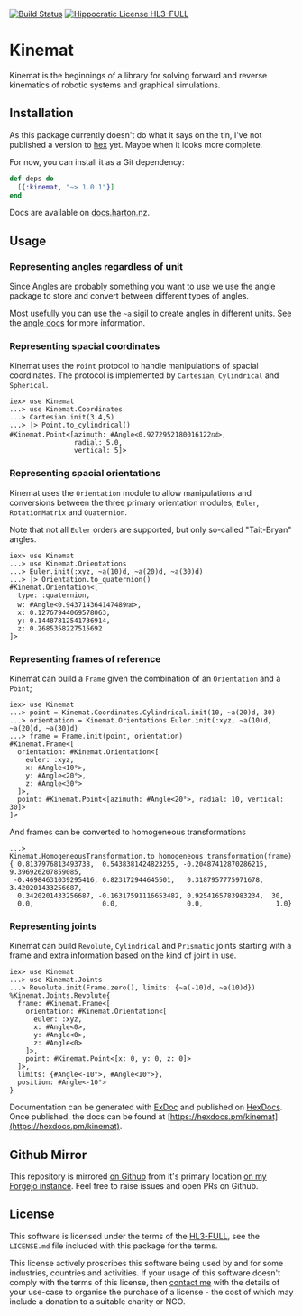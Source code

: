 [![Build Status](https://drone.harton.dev/api/badges/james/kinemat/status.svg)](https://drone.harton.dev/james/kinemat)
[![Hippocratic License HL3-FULL](https://img.shields.io/static/v1?label=Hippocratic%20License&message=HL3-FULL&labelColor=5e2751&color=bc8c3d)](https://firstdonoharm.dev/version/3/0/full.html)

# Kinemat

Kinemat is the beginnings of a library for solving forward and reverse
kinematics of robotic systems and graphical simulations.

## Installation

As this package currently doesn't do what it says on the tin, I've not
published a version to [hex](https://hex.pm) yet. Maybe when it looks
more complete.

For now, you can install it as a Git dependency:

```elixir
def deps do
  [{:kinemat, "~> 1.0.1"}]
end
```

Docs are available on [docs.harton.nz](https://docs.harton.nz/james/kinemat).

## Usage

### Representing angles regardless of unit

Since Angles are probably something you want to use we use the
[angle](https://hex.pm/packages/angle) package to store and convert between
different types of angles.

Most usefully you can use the `~a` sigil to create angles in different units.
See the [angle docs](https://hexdocs.pm/angle/api-reference.html) for more
information.

### Representing spacial coordinates

Kinemat uses the `Point` protocol to handle manipulations of spacial
coordinates. The protocol is implemented by `Cartesian`, `Cylindrical` and
`Spherical`.

    iex> use Kinemat
    ...> use Kinemat.Coordinates
    ...> Cartesian.init(3,4,5)
    ...> |> Point.to_cylindrical()
    #Kinemat.Point<[azimuth: #Angle<0.9272952180016122㎭>,
                    radial: 5.0,
                    vertical: 5]>

### Representing spacial orientations

Kinemat uses the `Orientation` module to allow manipulations and conversions
between the three primary orientation modules; `Euler`, `RotationMatrix` and
`Quaternion`.

Note that not all `Euler` orders are supported, but only so-called "Tait-Bryan"
angles.

    iex> use Kinemat
    ...> use Kinemat.Orientations
    ...> Euler.init(:xyz, ~a(10)d, ~a(20)d, ~a(30)d)
    ...> |> Orientation.to_quaternion()
    #Kinemat.Orientation<[
      type: :quaternion,
      w: #Angle<0.943714364147489㎭>,
      x: 0.12767944069578063,
      y: 0.14487812541736914,
      z: 0.2685358227515692
    ]>

### Representing frames of reference

Kinemat can build a `Frame` given the combination of an `Orientation` and a `Point`;

    iex> use Kinemat
    ...> point = Kinemat.Coordinates.Cylindrical.init(10, ~a(20)d, 30)
    ...> orientation = Kinemat.Orientations.Euler.init(:xyz, ~a(10)d, ~a(20)d, ~a(30)d)
    ...> frame = Frame.init(point, orientation)
    #Kinemat.Frame<[
      orientation: #Kinemat.Orientation<[
        euler: :xyz,
        x: #Angle<10°>,
        y: #Angle<20°>,
        z: #Angle<30°>
      ]>,
      point: #Kinemat.Point<[azimuth: #Angle<20°>, radial: 10, vertical: 30]>
    ]>

And frames can be converted to homogeneous transformations

    ...> Kinemat.HomogeneousTransformation.to_homogeneous_transformation(frame)
    { 0.8137976813493738,  0.5438381424823255, -0.20487412870286215,  9.396926207859085,
     -0.46984631039295416, 0.823172944645501,   0.3187957775971678,   3.420201433256687,
      0.3420201433256687, -0.16317591116653482, 0.9254165783983234,  30,
      0.0,                 0.0,                 0.0,                  1.0}

### Representing joints

Kinemat can build `Revolute`, `Cylindrical` and `Prismatic` joints starting
with a frame and extra information based on the kind of joint in use.

    iex> use Kinemat
    ...> use Kinemat.Joints
    ...> Revolute.init(Frame.zero(), limits: {~a(-10)d, ~a(10)d})
    %Kinemat.Joints.Revolute{
      frame: #Kinemat.Frame<[
        orientation: #Kinemat.Orientation<[
          euler: :xyz,
          x: #Angle<0>,
          y: #Angle<0>,
          z: #Angle<0>
        ]>,
        point: #Kinemat.Point<[x: 0, y: 0, z: 0]>
      ]>,
      limits: {#Angle<-10°>, #Angle<10°>},
      position: #Angle<-10°>
    }

Documentation can be generated with [ExDoc](https://github.com/elixir-lang/ex_doc)
and published on [HexDocs](https://hexdocs.pm). Once published, the docs can
be found at [https://hexdocs.pm/kinemat](https://hexdocs.pm/kinemat).

## Github Mirror

This repository is mirrored [on Github](https://github.com/jimsynz/kinemat)
from it's primary location [on my Forgejo instance](https://harton.dev/james/kinemat).
Feel free to raise issues and open PRs on Github.

## License

This software is licensed under the terms of the
[HL3-FULL](https://firstdonoharm.dev), see the `LICENSE.md` file included with
this package for the terms.

This license actively proscribes this software being used by and for some
industries, countries and activities. If your usage of this software doesn't
comply with the terms of this license, then [contact me](mailto:james@harton.nz)
with the details of your use-case to organise the purchase of a license - the
cost of which may include a donation to a suitable charity or NGO.
